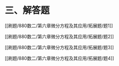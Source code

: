 
# 三、解答题

[[刷题/880数二/第六章微分方程及其应用/拓展题/题1]]

[[刷题/880数二/第六章微分方程及其应用/拓展题/题2]]

[[刷题/880数二/第六章微分方程及其应用/拓展题/题3]]

[[刷题/880数二/第六章微分方程及其应用/拓展题/题4]]


